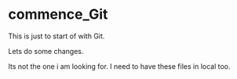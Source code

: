 # commence_Git
This is just to start of with Git. 

Lets do some changes. 

Its not the one i am looking for. I need to have these files in local too.
